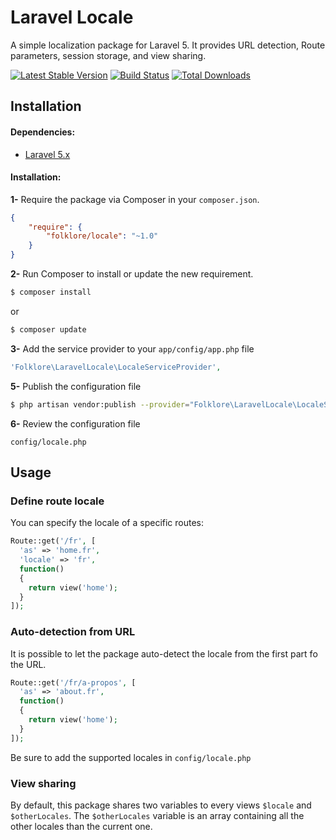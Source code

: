 # Laravel Locale

A simple localization package for Laravel 5. It provides URL detection, Route parameters, session storage, and view sharing.

[![Latest Stable Version](https://poser.pugx.org/folklore/locale/v/stable.svg)](https://packagist.org/packages/folklore/locale)
[![Build Status](https://travis-ci.org/Folkloreatelier/laravel-locale.png?branch=master)](https://travis-ci.org/Folkloreatelier/laravel-locale)
[![Total Downloads](https://poser.pugx.org/folklore/locale/downloads.svg)](https://packagist.org/packages/folklore/locale)

## Installation

#### Dependencies:

* [Laravel 5.x](https://github.com/laravel/laravel)


#### Installation:

**1-** Require the package via Composer in your `composer.json`.
```json
{
	"require": {
		"folklore/locale": "~1.0"
	}
}
```

**2-** Run Composer to install or update the new requirement.

```bash
$ composer install
```

or

```bash
$ composer update
```

**3-** Add the service provider to your `app/config/app.php` file
```php
'Folklore\LaravelLocale\LocaleServiceProvider',
```

**5-** Publish the configuration file

```bash
$ php artisan vendor:publish --provider="Folklore\LaravelLocale\LocaleServiceProvider"
```

**6-** Review the configuration file

```
config/locale.php
```

## Usage

### Define route locale
You can specify the locale of a specific routes:
```php
Route::get('/fr', [
  'as' => 'home.fr',
  'locale' => 'fr',
  function()
  {
    return view('home');
  }
]);
```

### Auto-detection from URL
It is possible to let the package auto-detect the locale from the first part fo the URL.

```php
Route::get('/fr/a-propos', [
  'as' => 'about.fr',
  function()
  {
    return view('home');
  }
]);
```

Be sure to add the supported locales in `config/locale.php`

### View sharing
By default, this package shares two variables to every views `$locale` and `$otherLocales`. The `$otherLocales` variable is an array containing all the other locales than the current one.
